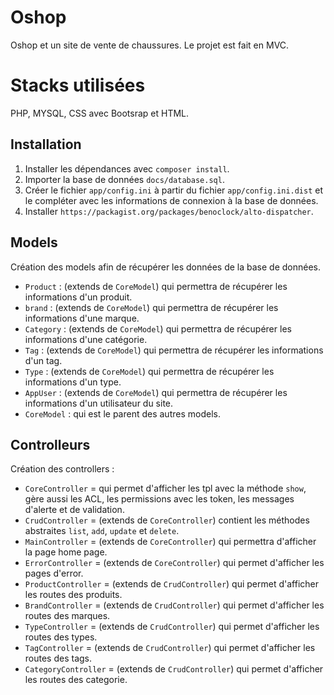 
# Oshop 

Oshop et un site de vente de chaussures.
Le projet est fait en MVC.

# Stacks utilisées  

PHP, MYSQL, CSS avec Bootsrap et HTML.

## Installation

1. Installer les dépendances avec `composer install`.
2. Importer la base de données `docs/database.sql`.
3. Créer le fichier `app/config.ini` à partir du fichier `app/config.ini.dist` et le compléter avec les informations de connexion à la base de données.
4. Installer `https://packagist.org/packages/benoclock/alto-dispatcher`.


## Models

Création des models afin de récupérer les données de la base de données.

- `Product` : (extends de `CoreModel`) qui permettra de récupérer les informations d'un produit.
- `brand` : (extends de `CoreModel`) qui permettra de récupérer les informations d'une marque.
- `Category` : (extends de `CoreModel`) qui permettra de récupérer les informations d'une catégorie.
- `Tag` : (extends de `CoreModel`) qui permettra de récupérer les informations d'un tag.
- `Type` : (extends de `CoreModel`) qui permettra de récupérer les informations d'un type.
- `AppUser` : (extends de `CoreModel`) qui permettra de récupérer les informations d'un utilisateur du site.
- `CoreModel` : qui est le parent des autres models.

## Controlleurs

Création des controllers : 

- `CoreController` = qui permet d'afficher les tpl avec la méthode `show`, gère aussi les ACL, les permissions avec les token, les messages d'alerte et de validation.
- `CrudController` = (extends de `CoreController`) contient les méthodes abstraites `list`, `add`, `update` et `delete`.
- `MainController` = (extends de `CoreController`) qui permettra d'afficher la page home page.
- `ErrorController` = (extends de `CoreController`) qui permet d'afficher les pages d'error.
- `ProductController` = (extends de `CrudController`) qui permet d'afficher les routes des produits.
- `BrandController` = (extends de `CrudController`) qui permet d'afficher les routes des marques.
- `TypeController` = (extends de `CrudController`) qui permet d'afficher les routes des types.
- `TagController` = (extends de `CrudController`) qui permet d'afficher les routes des tags.
- `CategoryController` = (extends de `CrudController`) qui permet d'afficher les routes des categorie.
